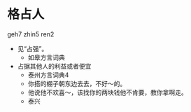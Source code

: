# 格占人
geh7 zhin5 ren2
+ 见“占强”。
  * 如皋方言词典
+ 占据其他人的利益或者便宜
  * 泰州方言词典4
  - 你搭的棚子朝东边去去，不好～的。
  - 他说他不欢喜～，该找你的两块钱他不肯要，教你拿啊走。
  * 泰兴
